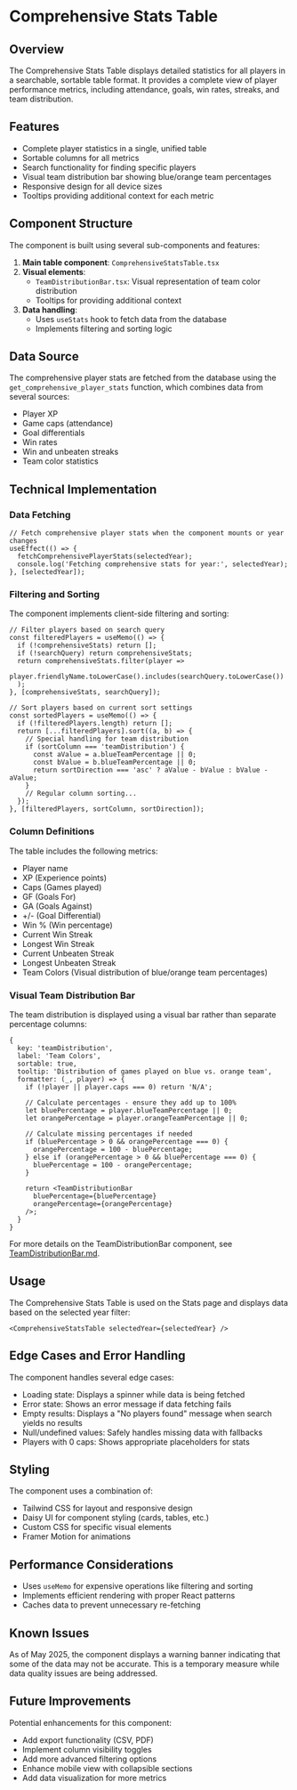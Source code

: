 # Comprehensive Stats Table

## Overview
The Comprehensive Stats Table displays detailed statistics for all players in a searchable, sortable table format. It provides a complete view of player performance metrics, including attendance, goals, win rates, streaks, and team distribution.

## Features
- Complete player statistics in a single, unified table
- Sortable columns for all metrics
- Search functionality for finding specific players
- Visual team distribution bar showing blue/orange team percentages
- Responsive design for all device sizes
- Tooltips providing additional context for each metric

## Component Structure
The component is built using several sub-components and features:

1. **Main table component**: `ComprehensiveStatsTable.tsx`
2. **Visual elements**:
   - `TeamDistributionBar.tsx`: Visual representation of team color distribution
   - Tooltips for providing additional context
3. **Data handling**:
   - Uses `useStats` hook to fetch data from the database
   - Implements filtering and sorting logic

## Data Source
The comprehensive player stats are fetched from the database using the `get_comprehensive_player_stats` function, which combines data from several sources:
- Player XP
- Game caps (attendance)
- Goal differentials
- Win rates
- Win and unbeaten streaks
- Team color statistics

## Technical Implementation

### Data Fetching
```tsx
// Fetch comprehensive player stats when the component mounts or year changes
useEffect(() => {
  fetchComprehensivePlayerStats(selectedYear);
  console.log('Fetching comprehensive stats for year:', selectedYear);
}, [selectedYear]);
```

### Filtering and Sorting
The component implements client-side filtering and sorting:

```tsx
// Filter players based on search query
const filteredPlayers = useMemo(() => {
  if (!comprehensiveStats) return [];
  if (!searchQuery) return comprehensiveStats;
  return comprehensiveStats.filter(player => 
    player.friendlyName.toLowerCase().includes(searchQuery.toLowerCase())
  );
}, [comprehensiveStats, searchQuery]);

// Sort players based on current sort settings
const sortedPlayers = useMemo(() => {
  if (!filteredPlayers.length) return [];
  return [...filteredPlayers].sort((a, b) => {
    // Special handling for team distribution
    if (sortColumn === 'teamDistribution') {
      const aValue = a.blueTeamPercentage || 0;
      const bValue = b.blueTeamPercentage || 0;
      return sortDirection === 'asc' ? aValue - bValue : bValue - aValue;
    }
    // Regular column sorting...
  });
}, [filteredPlayers, sortColumn, sortDirection]);
```

### Column Definitions
The table includes the following metrics:
- Player name
- XP (Experience points)
- Caps (Games played)
- GF (Goals For)
- GA (Goals Against)
- +/- (Goal Differential)
- Win % (Win percentage)
- Current Win Streak
- Longest Win Streak
- Current Unbeaten Streak
- Longest Unbeaten Streak
- Team Colors (Visual distribution of blue/orange team percentages)

### Visual Team Distribution Bar
The team distribution is displayed using a visual bar rather than separate percentage columns:

```tsx
{ 
  key: 'teamDistribution', 
  label: 'Team Colors', 
  sortable: true,
  tooltip: 'Distribution of games played on blue vs. orange team',
  formatter: (_, player) => {
    if (!player || player.caps === 0) return 'N/A';
    
    // Calculate percentages - ensure they add up to 100%
    let bluePercentage = player.blueTeamPercentage || 0;
    let orangePercentage = player.orangeTeamPercentage || 0;
    
    // Calculate missing percentages if needed
    if (bluePercentage > 0 && orangePercentage === 0) {
      orangePercentage = 100 - bluePercentage;
    } else if (orangePercentage > 0 && bluePercentage === 0) {
      bluePercentage = 100 - orangePercentage;
    }
    
    return <TeamDistributionBar 
      bluePercentage={bluePercentage}
      orangePercentage={orangePercentage}
    />;
  }
}
```

For more details on the TeamDistributionBar component, see [TeamDistributionBar.md](./TeamDistributionBar.md).

## Usage
The Comprehensive Stats Table is used on the Stats page and displays data based on the selected year filter:

```tsx
<ComprehensiveStatsTable selectedYear={selectedYear} />
```

## Edge Cases and Error Handling
The component handles several edge cases:
- Loading state: Displays a spinner while data is being fetched
- Error state: Shows an error message if data fetching fails
- Empty results: Displays a "No players found" message when search yields no results
- Null/undefined values: Safely handles missing data with fallbacks
- Players with 0 caps: Shows appropriate placeholders for stats

## Styling
The component uses a combination of:
- Tailwind CSS for layout and responsive design
- Daisy UI for component styling (cards, tables, etc.)
- Custom CSS for specific visual elements
- Framer Motion for animations

## Performance Considerations
- Uses `useMemo` for expensive operations like filtering and sorting
- Implements efficient rendering with proper React patterns
- Caches data to prevent unnecessary re-fetching

## Known Issues
As of May 2025, the component displays a warning banner indicating that some of the data may not be accurate. This is a temporary measure while data quality issues are being addressed.

## Future Improvements
Potential enhancements for this component:
- Add export functionality (CSV, PDF)
- Implement column visibility toggles
- Add more advanced filtering options
- Enhance mobile view with collapsible sections
- Add data visualization for more metrics
